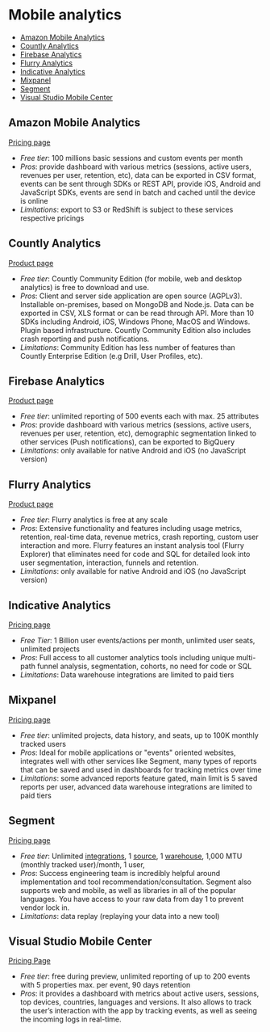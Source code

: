 # Mobile analytics

<!-- TOC depthFrom:2 -->

- [Amazon Mobile Analytics](#amazon-mobile-analytics)
- [Countly Analytics](#countly-analytics)
- [Firebase Analytics](#firebase-analytics)
- [Flurry Analytics](#flurry-analytics)
- [Indicative Analytics](#indicative-analytics)
- [Mixpanel](#mixpanel)
- [Segment](#segment)
- [Visual Studio Mobile Center](#visual-studio-mobile-center)

<!-- /TOC -->

## Amazon Mobile Analytics

[Pricing page](https://aws.amazon.com/mobileanalytics/pricing/)

* *Free tier*: 100 millions basic sessions and custom events per month
* *Pros*: provide dashboard with various metrics (sessions, active users, revenues per user, retention, etc), data can be exported in CSV format, events can be sent through SDKs or REST API, provide iOS, Android and JavaScript SDKs, events are send in batch and cached until the device is online
* *Limitations*: export to S3 or RedShift is subject to these services respective pricings

## Countly Analytics

[Product page](https://count.ly/product)

* *Free tier*: Countly Community Edition (for mobile, web and desktop analytics) is free to download and use.
* *Pros*: Client and server side application are open source (AGPLv3). Installable on-premises, based on MongoDB and Node.js. Data can be exported in CSV, XLS format or can be read through API. More than 10 SDKs including Android, iOS, Windows Phone, MacOS and Windows. Plugin based infrastructure. Countly Community Edition also includes crash reporting and push notifications.
* *Limitations*: Community Edition has less number of features than Countly Enterprise Edition (e.g Drill, User Profiles, etc).

## Firebase Analytics

[Product page](https://firebase.google.com/docs/analytics/)

* *Free tier*: unlimited reporting of 500 events each with max. 25 attributes
* *Pros*: provide dashboard with various metrics (sessions, active users, revenues per user, retention, etc), demographic segmentation linked to other services (Push notifications), can be exported to BigQuery
* *Limitations*: only available for native Android and iOS (no JavaScript version)

## Flurry Analytics

[Product page](https://developer.yahoo.com/analytics)

* *Free tier*: Flurry analytics is free at any scale
* *Pros*: Extensive functionality and features including usage metrics, retention, real-time data, revenue metrics, crash reporting, custom user interaction and more. Flurry features an instant analysis tool (Flurry Explorer) that eliminates need for code and SQL for detailed look into user segmentation, interaction, funnels and retention. 
* *Limitations*: only available for native Android and iOS (no JavaScript version)

## Indicative Analytics

[Pricing page](https://www.indicative.com/pricing/)

* *Free Tier*: 1 Billion user events/actions per month, unlimited user seats, unlimited projects
* *Pros*: Full access to all customer analytics tools including unique multi-path funnel analysis, segmentation, cohorts, no need for code or SQL 
* *Limitations*: Data warehouse integrations are limited to paid tiers

## Mixpanel

[Pricing page](https://mixpanel.com/pricing/)

* *Free tier*: unlimited projects, data history, and seats, up to 100K monthly tracked users
* *Pros*: Ideal for mobile applications or "events" oriented websites, integrates well with other services like Segment, many types of reports that can be saved and used in dashboards for tracking metrics over time
* *Limitations*: some advanced reports feature gated, main limit is 5 saved reports per user, advanced data warehouse integrations are limited to paid tiers

## Segment

[Pricing page](https://segment.com/pricing)

* *Free tier*: Unlimited [integrations](https://segment.com/integrations), 1 [source](https://segment.com/sources), 1 [warehouse](https://segment.com/warehouses), 1,000 MTU (monthly tracked user)/month, 1 user, 
* *Pros*: Success engineering team is incredibly helpful around implementation and tool recommendation/consultation. Segment also supports web and mobile, as well as libraries in all of the popular languages. You have access to your raw data from day 1 to prevent vendor lock in.
* *Limitations*: data replay (replaying your data into a new tool)

## Visual Studio Mobile Center

[Pricing Page](https://docs.microsoft.com/en-us/mobile-center/general/pricing)

* *Free tier*: free during preview, unlimited reporting of up to 200 events with 5 properties max. per event, 90 days retention
* *Pros*: it provides a dashboard with metrics about active users, sessions, top devices, countries, languages and versions. It also allows to track the user’s interaction with the app by tracking events, as well as seeing the incoming logs in real-time.


